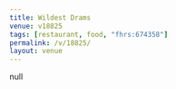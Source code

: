 ```yaml
---
title: Wildest Drams
venue: v18825
tags: [restaurant, food, "fhrs:674358"]
permalink: /v/18825/
layout: venue
---
```

null